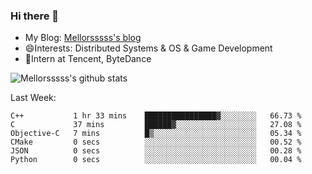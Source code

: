 ### Hi there 👋

- My Blog: [Mellorsssss's blog](https://mellorsssss.com/)
- 😄Interests: Distributed Systems & OS & Game Development
- 🤔Intern at Tencent, ByteDance


![Mellorsssss's github stats](https://github-readme-stats.vercel.app/api?username=Mellorsssss&show_icons=true&theme=radical)

<!-- ![Top Langs](https://github-readme-stats.vercel.app/api/top-langs/?username=anuraghazra&hide=javascript,html,typescript,css,glsl) -->

<!--
**Mellorsssss/Mellorsssss** is a ✨ _special_ ✨ repository because its `README.md` (this file) appears on your GitHub profile.

Here are some ideas to get you started:

- 🔭 I’m currently working on ...
- 🌱 I’m currently learning ...
- 👯 I’m looking to collaborate on ...
- 🤔 I’m looking for help with ...
- 💬 Ask me about ...
- 📫 How to reach me: ...
- 😄 Pronouns: ...
- ⚡ Fun fact: ...
-->

Last Week:
<!--START_SECTION:waka-->

```text
C++           1 hr 33 mins    ████████████████▓░░░░░░░░   66.73 %
C             37 mins         ██████▓░░░░░░░░░░░░░░░░░░   27.08 %
Objective-C   7 mins          █▒░░░░░░░░░░░░░░░░░░░░░░░   05.34 %
CMake         0 secs          ░░░░░░░░░░░░░░░░░░░░░░░░░   00.52 %
JSON          0 secs          ░░░░░░░░░░░░░░░░░░░░░░░░░   00.28 %
Python        0 secs          ░░░░░░░░░░░░░░░░░░░░░░░░░   00.04 %
```

<!--END_SECTION:waka-->
